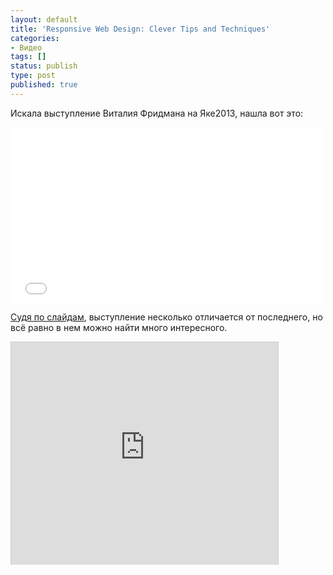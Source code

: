 ```yaml
---
layout: default
title: 'Responsive Web Design: Clever Tips and Techniques'
categories:
- Видео
tags: []
status: publish
type: post
published: true
---
```

Искала выступление Виталия Фридмана на Яке2013, нашла вот это<!--more-->:

<iframe src="//player.vimeo.com/video/65882041" width="500" height="281" frameborder="0" webkitallowfullscreen mozallowfullscreen allowfullscreen></iframe> 

<a href="http://tech.yandex.ru/events/yac/2013/talks/1112/">Судя по слайдам</a>, выступление несколько отличается от последнего, но всё равно в нем можно найти много интересного.

<iframe src="http://www.slideshare.net/slideshow/embed_code/26754357" width="427" height="356" frameborder="0" marginwidth="0" marginheight="0" scrolling="no" style="border:1px solid #CCC;border-width:1px 1px 0;margin-bottom:5px" allowfullscreen> </iframe> 
